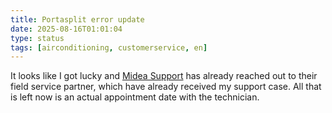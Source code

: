 ```yaml
---
title: Portasplit error update
date: 2025-08-16T01:01:04
type: status
tags: [airconditioning, customerservice, en]
---
```


It looks like I got lucky and [Midea Support](https://jason.re/post/midea-portasplit-malfunction/) has already reached out to their field service partner, which have already received my support case. All that is left now is an actual appointment date with the technician.
